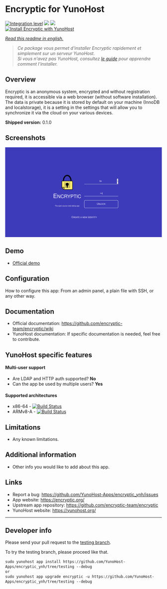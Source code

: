 # Encryptic for YunoHost

[![Integration level](https://dash.yunohost.org/integration/encryptic.svg)](https://dash.yunohost.org/appci/app/encryptic) ![](https://ci-apps.yunohost.org/ci/badges/encryptic.status.svg) ![](https://ci-apps.yunohost.org/ci/badges/encryptic.maintain.svg)  
[![Install Encryptic with YunoHost](https://install-app.yunohost.org/install-with-yunohost.png)](https://install-app.yunohost.org/?app=encryptic)

*[Read this readme in english.](./README.md)* 

> *Ce package vous permet d'installer Encryptic rapidement et simplement sur un serveur YunoHost.  
Si vous n'avez pas YunoHost, consultez [le guide](https://yunohost.org/#/install) pour apprendre comment l'installer.*

## Overview
Encryptic is an anonymous system, encrypted and without registration required, it is accessible via a web browser (without software installation).
The data is private because it is stored by default on your machine (InnoDB and localstorage), it is a setting in the settings that will allow you to synchronize it via the cloud on your various devices.

**Shipped version:** 0.1.0

## Screenshots

![](sources/encryptic.png)

## Demo

* [Official demo](https://app.encryptic.org/)

## Configuration

How to configure this app: From an admin panel, a plain file with SSH, or any other way.

## Documentation

 * Official documentation: https://github.com/encryptic-team/encryptic/wiki
 * YunoHost documentation: If specific documentation is needed, feel free to contribute.

## YunoHost specific features

#### Multi-user support

 * Are LDAP and HTTP auth supported? **No**
 * Can the app be used by multiple users? **Yes**

#### Supported architectures

* x86-64 - [![Build Status](https://ci-apps.yunohost.org/ci/logs/encryptic%20%28Apps%29.svg)](https://ci-apps.yunohost.org/ci/apps/encryptic/)
* ARMv8-A - [![Build Status](https://ci-apps-arm.yunohost.org/ci/logs/encryptic%20%28Apps%29.svg)](https://ci-apps-arm.yunohost.org/ci/apps/encryptic/)

## Limitations

* Any known limitations.

## Additional information

* Other info you would like to add about this app.

## Links

 * Report a bug: https://github.com/YunoHost-Apps/encryptic_ynh/issues
 * App website: https://encryptic.org/
 * Upstream app repository: https://github.com/encryptic-team/encryptic
 * YunoHost website: https://yunohost.org/

---

## Developer info

Please send your pull request to the [testing branch](https://github.com/YunoHost-Apps/encryptic_ynh/tree/testing).

To try the testing branch, please proceed like that.
```
sudo yunohost app install https://github.com/YunoHost-Apps/encryptic_ynh/tree/testing --debug
or
sudo yunohost app upgrade encryptic -u https://github.com/YunoHost-Apps/encryptic_ynh/tree/testing --debug
```
